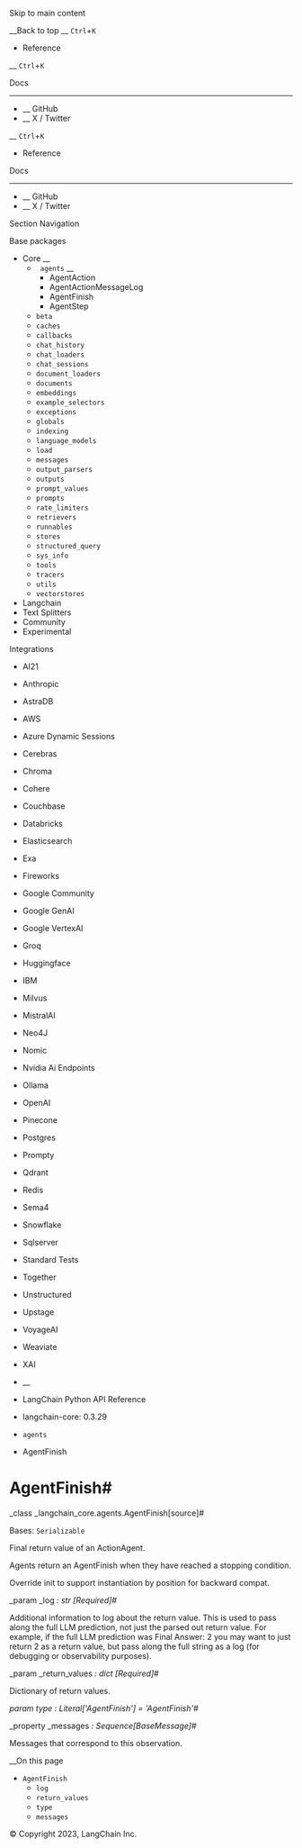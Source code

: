 Skip to main content

__Back to top __ `Ctrl`+`K`

  * Reference 

__ `Ctrl`+`K`

Docs

______

  * __ GitHub
  * __ X / Twitter

__ `Ctrl`+`K`

  * Reference 

Docs

______

  * __ GitHub
  * __ X / Twitter

Section Navigation

Base packages

  * Core __
    * ` agents` __
      * AgentAction
      * AgentActionMessageLog
      * AgentFinish
      * AgentStep
    * `beta`
    * `caches`
    * `callbacks`
    * `chat_history`
    * `chat_loaders`
    * `chat_sessions`
    * `document_loaders`
    * `documents`
    * `embeddings`
    * `example_selectors`
    * `exceptions`
    * `globals`
    * `indexing`
    * `language_models`
    * `load`
    * `messages`
    * `output_parsers`
    * `outputs`
    * `prompt_values`
    * `prompts`
    * `rate_limiters`
    * `retrievers`
    * `runnables`
    * `stores`
    * `structured_query`
    * `sys_info`
    * `tools`
    * `tracers`
    * `utils`
    * `vectorstores`
  * Langchain
  * Text Splitters
  * Community
  * Experimental

Integrations

  * AI21
  * Anthropic
  * AstraDB
  * AWS
  * Azure Dynamic Sessions
  * Cerebras
  * Chroma
  * Cohere
  * Couchbase
  * Databricks
  * Elasticsearch
  * Exa
  * Fireworks
  * Google Community
  * Google GenAI
  * Google VertexAI
  * Groq
  * Huggingface
  * IBM
  * Milvus
  * MistralAI
  * Neo4J
  * Nomic
  * Nvidia Ai Endpoints
  * Ollama
  * OpenAI
  * Pinecone
  * Postgres
  * Prompty
  * Qdrant
  * Redis
  * Sema4
  * Snowflake
  * Sqlserver
  * Standard Tests
  * Together
  * Unstructured
  * Upstage
  * VoyageAI
  * Weaviate
  * XAI

  * __
  * LangChain Python API Reference
  * langchain-core: 0.3.29
  * `agents`
  * AgentFinish

# AgentFinish#

_class _langchain_core.agents.AgentFinish[source]#

    

Bases: `Serializable`

Final return value of an ActionAgent.

Agents return an AgentFinish when they have reached a stopping condition.

Override init to support instantiation by position for backward compat.

_param _log _: str_ _[Required]_#

    

Additional information to log about the return value. This is used to pass
along the full LLM prediction, not just the parsed out return value. For
example, if the full LLM prediction was Final Answer: 2 you may want to just
return 2 as a return value, but pass along the full string as a log (for
debugging or observability purposes).

_param _return_values _: dict_ _[Required]_#

    

Dictionary of return values.

_param _type _: Literal['AgentFinish']__ = 'AgentFinish'_#

    

_property _messages _: Sequence[BaseMessage]_#

    

Messages that correspond to this observation.

__On this page

  * `AgentFinish`
    * `log`
    * `return_values`
    * `type`
    * `messages`

© Copyright 2023, LangChain Inc.